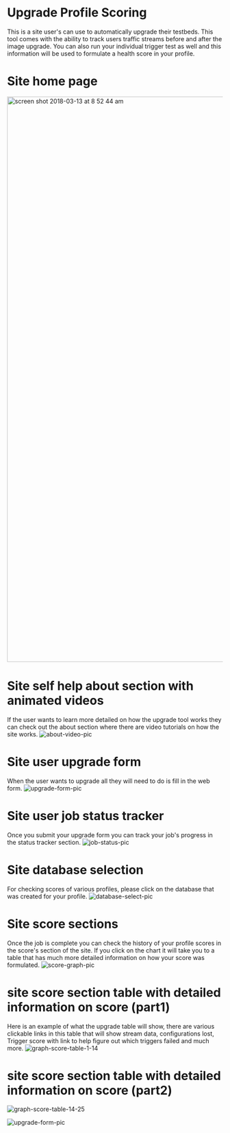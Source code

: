 # Upgrade Profile Scoring
This is a site user's can use to automatically upgrade their testbeds. This tool comes with the ability to track users traffic streams before and after the image upgrade. You can also run your individual trigger test as well and this information will be used to formulate a health score in your profile.  

# Site home page
<img width="1318" alt="screen shot 2018-03-13 at 8 52 44 am" src="https://user-images.githubusercontent.com/8867465/37353258-399a887e-269c-11e8-8a0f-55d4baa12827.png">


# Site self help about section with animated videos
If the user wants to learn more detailed on how the upgrade tool works they can check out the about section where there are video tutorials on how the site works. 
![about-video-pic](https://user-images.githubusercontent.com/8867465/37354534-2085a53c-269f-11e8-8fb0-58ca65009fcd.png)

# Site user upgrade form
When the user wants to upgrade all they will need to do is fill in the web form. 
![upgrade-form-pic](https://user-images.githubusercontent.com/8867465/37354543-2168a332-269f-11e8-9d6b-7c2264669b63.png)

# Site user job status tracker
Once you submit your upgrade form you can track your job's progress in the status tracker section. 
![job-status-pic](https://user-images.githubusercontent.com/8867465/37354540-21357412-269f-11e8-809a-f3778af4f7e7.png)

# Site database selection
For checking scores of various profiles, please click on the database that was created for your profile. 
![database-select-pic](https://user-images.githubusercontent.com/8867465/37354535-20b3988e-269f-11e8-8df5-787c75cc5f30.png)

# Site score sections
Once the job is complete you can check the history of your profile scores in the score's section of the site. If you click on the chart it will take you to a table that has much more detailed information on how your score was formulated.
![score-graph-pic](https://user-images.githubusercontent.com/8867465/37354542-214fb002-269f-11e8-9dea-8140a4a81bdd.png)

# site score section table with detailed information on score (part1)
Here is an example of what the upgrade table will show, there are various clickable links in this table that will show stream data, configurations lost, Trigger score with link to help figure out which triggers failed and much more.
![graph-score-table-1-14](https://user-images.githubusercontent.com/8867465/37354536-20cb5816-269f-11e8-86c2-7e68eb87416c.png)

# site score section table with detailed information on score (part2)
![graph-score-table-14-25](https://user-images.githubusercontent.com/8867465/37354539-21110776-269f-11e8-9d79-98480c96f599.png)


![upgrade-form-pic](https://user-images.githubusercontent.com/8867465/37354543-2168a332-269f-11e8-9d6b-7c2264669b63.png)

